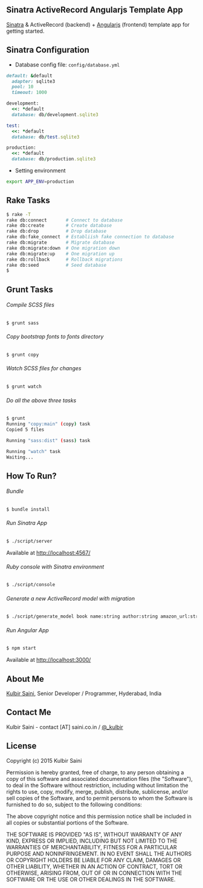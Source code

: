 ## Sinatra ActiveRecord Angularjs Template App

[Sinatra](http://www.sinatrarb.com/) &amp; ActiveRecord (backend) + [Angularjs](https://angularjs.org/) (frontend) template app for getting started.


## Sinatra Configuration

* Database config file: `config/database.yml`

```ruby
default: &default
  adapter: sqlite3
  pool: 10
  timeout: 1000

development:
  <<: *default
  database: db/development.sqlite3

test:
  <<: *default
  database: db/test.sqlite3

production:
  <<: *default
  database: db/production.sqlite3
```

* Setting environment

```bash
export APP_ENV=production
```

## Rake Tasks

```bash
$ rake -T
rake db:connect       # Connect to database
rake db:create        # Create database
rake db:drop          # Drop database
rake db:fake_connect  # Establiish fake connection to database
rake db:migrate       # Migrate database
rake db:migrate:down  # One migration down
rake db:migrate:up    # One migration up
rake db:rollback      # Rollback migrations
rake db:seed          # Seed database
$
```


## Grunt Tasks


###### Compile SCSS files

```bash
$ grunt sass
```

###### Copy bootstrap fonts to fonts directory

```bash
$ grunt copy
```

###### Watch SCSS files for changes

```bash
$ grunt watch
```

###### Do all the above three tasks

```bash
$ grunt
Running "copy:main" (copy) task
Copied 5 files

Running "sass:dist" (sass) task

Running "watch" task
Waiting...
```


## How To Run?

###### Bundle

```bash
$ bundle install
```

###### Run Sinatra App

```bash
$ ./script/server
```

Available at [http://localhost:4567/](http://localhost:4567/)

###### Ruby console with Sinatra environment

```bash
$ ./script/console
```

###### Generate a new ActiveRecord model with migration

```bash
$ ./script/generate_model book name:string author:string amazon_url:string
```

###### Run Angular App

```bash
$ npm start
```

Available at [http://localhost:3000/](http://localhost:3000/)


## <a name="about_me"></a>About Me
[Kulbir Saini](http://saini.co.in/),
Senior Developer / Programmer,
Hyderabad, India

## Contact Me
Kulbir Saini - contact [AT] saini.co.in / [@_kulbir](https://twitter.com/_kulbir)

## <a name="license"></a>License
Copyright (c) 2015 Kulbir Saini

Permission is hereby granted, free of charge, to any person obtaining a copy of this software and associated documentation files (the "Software"), to deal in the Software without restriction, including without limitation the rights to use, copy, modify, merge, publish, distribute, sublicense, and/or sell copies of the Software, and to permit persons to whom the Software is furnished to do so, subject to the following conditions:

The above copyright notice and this permission notice shall be included in all copies or substantial portions of the Software.

THE SOFTWARE IS PROVIDED "AS IS", WITHOUT WARRANTY OF ANY KIND, EXPRESS OR IMPLIED, INCLUDING BUT NOT LIMITED TO THE WARRANTIES OF MERCHANTABILITY, FITNESS FOR A PARTICULAR PURPOSE AND NONINFRINGEMENT. IN NO EVENT SHALL THE AUTHORS OR COPYRIGHT HOLDERS BE LIABLE FOR ANY CLAIM, DAMAGES OR OTHER LIABILITY, WHETHER IN AN ACTION OF CONTRACT, TORT OR OTHERWISE, ARISING FROM, OUT OF OR IN CONNECTION WITH THE SOFTWARE OR THE USE OR OTHER DEALINGS IN THE SOFTWARE.

